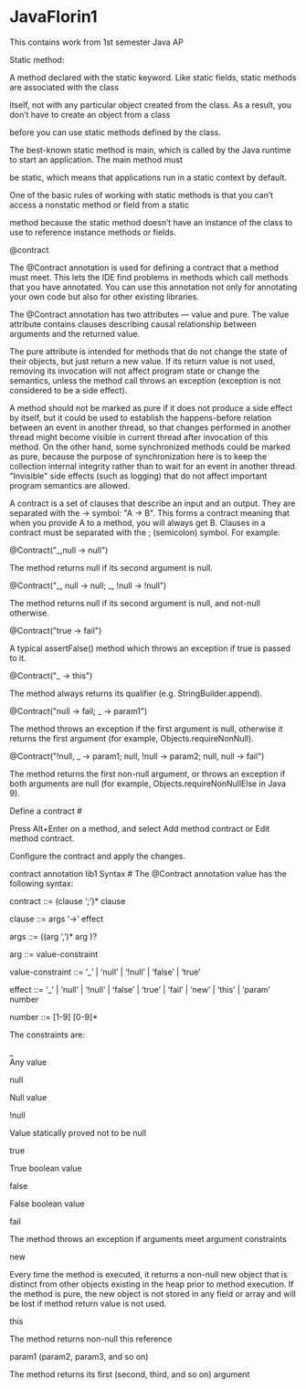 # JavaFlorin1

This contains work from 1st semester Java AP


Static method: 

A method declared with the static keyword. Like static fields, static methods are associated with the class 

itself, not with any particular object created from the class. As a result, you don’t have to create an object from a class

before you can use static methods defined by the class.

The best-known static method is main, which is called by the Java runtime to start an application. The main method must

be static, which means that applications run in a static context by default.

One of the basic rules of working with static methods is that you can’t access a nonstatic method or field from a static

method because the static method doesn’t have an instance of the class to use to reference instance methods or fields.

@contract


The @Contract annotation is used for defining a contract that a method must meet. This lets the IDE find problems in methods which call methods that you have annotated. You can use this annotation not only for annotating your own code but also for other existing libraries.

The @Contract annotation has two attributes — value and pure. The value attribute contains clauses describing causal relationship between arguments and the returned value.

The pure attribute is intended for methods that do not change the state of their objects, but just return a new value. If its return value is not used, removing its invocation will not affect program state or change the semantics, unless the method call throws an exception (exception is not considered to be a side effect).

A method should not be marked as pure if it does not produce a side effect by itself, but it could be used to establish the happens-before relation between an event in another thread, so that changes performed in another thread might become visible in current thread after invocation of this method. On the other hand, some synchronized methods could be marked as pure, because the purpose of synchronization here is to keep the collection internal integrity rather than to wait for an event in another thread. "Invisible" side effects (such as logging) that do not affect important program semantics are allowed.

A contract is a set of clauses that describe an input and an output. They are separated with the -> symbol: "A -> B". This forms a contract meaning that when you provide A to a method, you will always get B. Clauses in a contract must be separated with the ; (semicolon) symbol. For example:

@Contract("_,null -> null")	

The method returns null if its second argument is null.

@Contract("_, null -> null; _, !null -> !null")	

The method returns null if its second argument is null, and not-null otherwise.

@Contract("true -> fail")	

A typical assertFalse() method which throws an exception if true is passed to it.

@Contract("_ -> this")	

The method always returns its qualifier (e.g. StringBuilder.append).

@Contract("null -> fail; _ -> param1")	

The method throws an exception if the first argument is null, otherwise it returns the first argument (for example, Objects.requireNonNull).

@Contract("!null, _ -> param1; null, !null -> param2; null, null -> fail")	

The method returns the first non-null argument, or throws an exception if both arguments are null (for example, Objects.requireNonNullElse in Java 9).

Define a contract #

Press Alt+Enter on a method, and select Add method contract or Edit method contract.

Configure the contract and apply the changes.

contract annotation lib1
Syntax #
The @Contract annotation value has the following syntax:

contract ::= (clause ‘;’)* clause

clause ::= args ‘->’ effect

args ::= ((arg ‘,’)* arg )?

arg ::= value-constraint

value-constraint ::= ‘_’ | ‘null’ | ‘!null’ | ‘false’ | ‘true’

effect ::= ‘_’ | ‘null’ | ‘!null’ | ‘false’ | ‘true’ | ‘fail’ | ‘new’ | ‘this’ | ‘param’ number

number ::= [1-9] [0-9]*

The constraints are:

_	
Any value

null	

Null value

!null	

Value statically proved not to be null

true	

True boolean value

false	

False boolean value

fail	

The method throws an exception if arguments meet argument constraints

new	

Every time the method is executed, it returns a non-null new object that is distinct from other objects existing in the heap prior to method execution. If the method is pure, the new object is not stored in any field or array and will be lost if method return value is not used.

this	

The method returns non-null this reference

param1 (param2, param3, and so on)	

The method returns its first (second, third, and so on) argument
